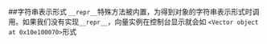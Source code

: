 ##字符串表示形式
`__repr__`特殊方法被内置，为得到对象的字符串表示形式时调用。如果我们没有实现`__repr__`，向量实例在控制台显示就会如 `<Vector object at 0x10e100070>`形式
